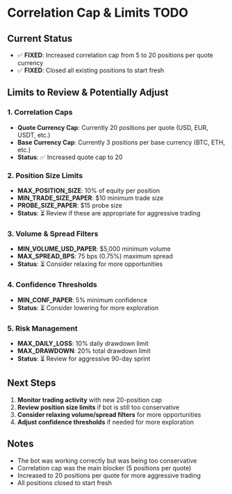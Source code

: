 # Correlation Cap & Limits TODO

## Current Status
- ✅ **FIXED**: Increased correlation cap from 5 to 20 positions per quote currency
- ✅ **FIXED**: Closed all existing positions to start fresh

## Limits to Review & Potentially Adjust

### 1. Correlation Caps
- **Quote Currency Cap**: Currently 20 positions per quote (USD, EUR, USDT, etc.)
- **Base Currency Cap**: Currently 3 positions per base currency (BTC, ETH, etc.)
- **Status**: ✅ Increased quote cap to 20

### 2. Position Size Limits
- **MAX_POSITION_SIZE**: 10% of equity per position
- **MIN_TRADE_SIZE_PAPER**: $10 minimum trade size
- **PROBE_SIZE_PAPER**: $15 probe size
- **Status**: ⏳ Review if these are appropriate for aggressive trading

### 3. Volume & Spread Filters
- **MIN_VOLUME_USD_PAPER**: $5,000 minimum volume
- **MAX_SPREAD_BPS**: 75 bps (0.75%) maximum spread
- **Status**: ⏳ Consider relaxing for more opportunities

### 4. Confidence Thresholds
- **MIN_CONF_PAPER**: 5% minimum confidence
- **Status**: ⏳ Consider lowering for more exploration

### 5. Risk Management
- **MAX_DAILY_LOSS**: 10% daily drawdown limit
- **MAX_DRAWDOWN**: 20% total drawdown limit
- **Status**: ⏳ Review for aggressive 90-day sprint

## Next Steps
1. **Monitor trading activity** with new 20-position cap
2. **Review position size limits** if bot is still too conservative
3. **Consider relaxing volume/spread filters** for more opportunities
4. **Adjust confidence thresholds** if needed for more exploration

## Notes
- The bot was working correctly but was being too conservative
- Correlation cap was the main blocker (5 positions per quote)
- Increased to 20 positions per quote for more aggressive trading
- All positions closed to start fresh
